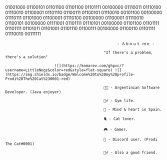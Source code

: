 01001000 01100101 01101100 01101100 01101111 00100000 01110011 01110100 01110010 01100001 01101110 01100111 01100101 01110010 00101100 00100000 01110111 01101000 01100001 01110100 00100000 01100001 01110010 01100101 00100000 01111001 01101111 01110101 00100000 01101100 01101111 01101111 01101011 01101001 01101110 01100111 00100000 01100110 01101111 01110010 00111111




                                                      - Ａｂｏｕｔ ｍｅ - 
                                                      
                                                "If there's a problem, there's a solution"

                          ![](https://komarev.com/ghpvc/?username=LittleNoqz&color=red&style=flat-square) ![](https://img.shields.io/badge/Welcome%20to%20my%20profile-Prodi%20The%20Cat%230001-red)

                                                👨‍💻 - Argentinian Software Developer. (Java enjoyer)
                                                
                                                🏋️‍♂️ - Gym life.
                                                  
                                                💌 - Mind & heart in Spain.

                                                🐈 - Cat lover.
                                                        
                                                🎮 - Gamer. 
                                                          
                                                👤 - Discord user. (Prodi The Cat#0001)
                                                  
                                                🙋‍♂️ - Also a good friend.




